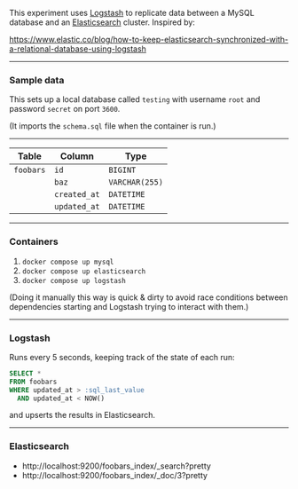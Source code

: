 This experiment uses [Logstash](https://www.elastic.co/logstash) to replicate data between a MySQL database
and an [Elasticsearch](https://www.elastic.co/elasticsearch/) cluster. Inspired by:

https://www.elastic.co/blog/how-to-keep-elasticsearch-synchronized-with-a-relational-database-using-logstash

---

### Sample data

This sets up a local database called `testing` with username `root` and
password `secret` on port `3600`.

(It imports the `schema.sql` file when the container is run.)

---

| Table | Column | Type |
| ------ | ------ | ------ |
| `foobars` | `id` | `BIGINT` |
| | `baz` | `VARCHAR(255)` |
| | `created_at` | `DATETIME` |
| | `updated_at` | `DATETIME` |

---

### Containers

1. `docker compose up mysql`
2. `docker compose up elasticsearch`
3. `docker compose up logstash`

(Doing it manually this way is quick & dirty to avoid race conditions
between dependencies starting and Logstash trying to interact with them.)

---

### Logstash

Runs every 5 seconds, keeping track of the state of each run:

```sql
SELECT *
FROM foobars
WHERE updated_at > :sql_last_value
  AND updated_at < NOW()
```

and upserts the results in Elasticsearch.

---

### Elasticsearch

  * http://localhost:9200/foobars_index/_search?pretty
  * http://localhost:9200/foobars_index/_doc/3?pretty
